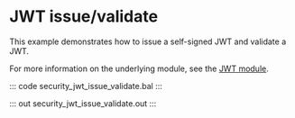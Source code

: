 # JWT issue/validate

This example demonstrates how to issue a self-signed JWT and validate a JWT.

For more information on the underlying module, see the [JWT module](https://lib.ballerina.io/ballerina/jwt/latest/).

::: code security_jwt_issue_validate.bal :::

::: out security_jwt_issue_validate.out :::